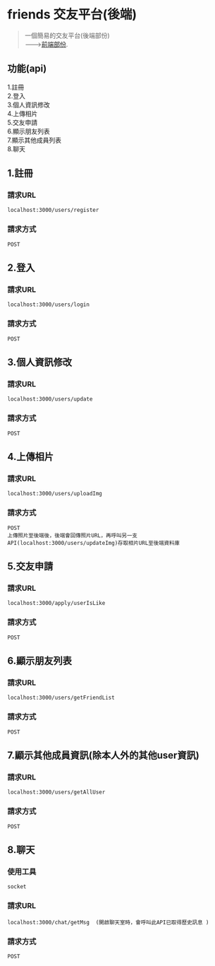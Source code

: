 # friends 交友平台(後端)

> 一個簡易的交友平台(後端部份)  
> --->[前端部份](https://github.com/a50316y/proj-friends-web).

## 功能(api)
1.註冊  
2.登入  
3.個人資訊修改  
4.上傳相片  
5.交友申請  
6.顯示朋友列表    
7.顯示其他成員列表    
8.聊天  


## 1.註冊

### 請求URL
```
localhost:3000/users/register
```
### 請求方式
```
POST
```
## 2.登入

### 請求URL
```
localhost:3000/users/login
```
### 請求方式
```
POST
```

## 3.個人資訊修改 

### 請求URL
```
localhost:3000/users/update
```
### 請求方式
```
POST
```
## 4.上傳相片  

### 請求URL
```
localhost:3000/users/uploadImg
```
### 請求方式
```
POST  
上傳照片至後端後，後端會回傳照片URL，再呼叫另一支API(localhost:3000/users/updateImg)存取相片URL至後端資料庫
```
## 5.交友申請  

### 請求URL
```
localhost:3000/apply/userIsLike
```
### 請求方式
```
POST  
```
## 6.顯示朋友列表  

### 請求URL
```
localhost:3000/users/getFriendList
```
### 請求方式
```
POST  
```
## 7.顯示其他成員資訊(除本人外的其他user資訊)  

### 請求URL
```
localhost:3000/users/getAllUser
```
### 請求方式
```
POST  
```
## 8.聊天  
### 使用工具
```
socket
```
### 請求URL
``` 
localhost:3000/chat/getMsg  (開啟聊天室時，會呼叫此API已取得歷史訊息 )   
```
### 請求方式
```
POST  
```  
